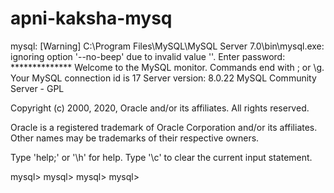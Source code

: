 # apni-kaksha-mysq

mysql: [Warning] C:\Program Files\MySQL\MySQL Server 7.0\bin\mysql.exe: ignoring option '--no-beep' due to invalid value ''.
Enter password: **************
Welcome to the MySQL monitor.  Commands end with ; or \g.
Your MySQL connection id is 17
Server version: 8.0.22 MySQL Community Server - GPL

Copyright (c) 2000, 2020, Oracle and/or its affiliates. All rights reserved.

Oracle is a registered trademark of Oracle Corporation and/or its
affiliates. Other names may be trademarks of their respective
owners.

Type 'help;' or '\h' for help. Type '\c' to clear the current input statement.

mysql>
mysql>
mysql>
mysql>




